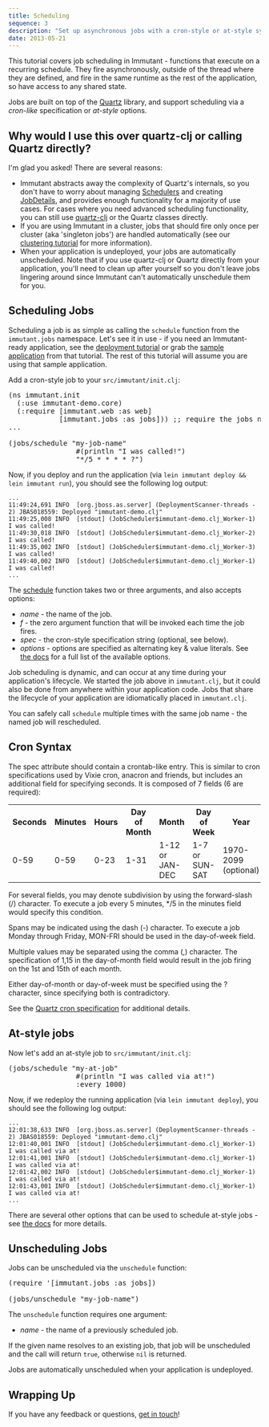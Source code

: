 ```yaml
---
title: Scheduling
sequence: 3
description: "Set up asynchronous jobs with a cron-style or at-style syntax"
date: 2013-05-21
---
```



This tutorial covers job scheduling in Immutant - functions that execute on a recurring 
schedule. They fire asynchronously, outside of the thread where they are 
defined, and fire in the same runtime as the rest of the application, so 
have access to any shared state.

Jobs are built on top of the [Quartz] library, and support scheduling via a 
*cron-like* specification or *at-style* options. 

## Why would I use this over quartz-clj or calling Quartz directly?

I'm glad you asked! There are several reasons:

* Immutant abstracts away the complexity of Quartz's internals, so you don't
  have to worry about managing [Schedulers] and creating [JobDetails], and
  provides enough functionality for a majority of use cases. For 
  cases where you need advanced scheduling functionality, you can still use
  [quartz-clj] or the Quartz classes directly.
* If you are using Immutant in a cluster, jobs that should fire only once per
  cluster (aka 'singleton jobs') are handled automatically (see our 
  [clustering tutorial] for more information).
* When your application is undeployed, your jobs are automatically unscheduled.
  Note that if you use quartz-clj or Quartz directly from your application,
  you'll need  to clean up after yourself so you don't leave jobs lingering around 
  since Immutant can't automatically unschedule them for you.

## Scheduling Jobs

Scheduling a job is as simple as calling the `schedule` function from the
`immutant.jobs` namespace. Let's see it in use - if you need
an Immutant-ready application, see the [deployment tutorial] or grab the
[sample application] from that tutorial. The rest of this tutorial will 
assume you are using that sample application.

Add a cron-style job to your `src/immutant/init.clj`:

<pre class="syntax clojure">(ns immutant.init
  (:use immutant-demo.core)
  (:require [immutant.web :as web]
            [immutant.jobs :as jobs])) ;; require the jobs ns
...

(jobs/schedule "my-job-name"  
                #(println "I was called!")
                "*/5 * * * * ?")</pre>

Now, if you deploy and run the application (via `lein immutant deploy && lein immutant run`),
you should see the following log output:

    ...
    11:49:24,691 INFO  [org.jboss.as.server] (DeploymentScanner-threads - 2) JBAS018559: Deployed "immutant-demo.clj"
    11:49:25,008 INFO  [stdout] (JobScheduler$immutant-demo.clj_Worker-1) I was called!
    11:49:30,018 INFO  [stdout] (JobScheduler$immutant-demo.clj_Worker-2) I was called!
    11:49:35,002 INFO  [stdout] (JobScheduler$immutant-demo.clj_Worker-3) I was called!
    11:49:40,002 INFO  [stdout] (JobScheduler$immutant-demo.clj_Worker-1) I was called!
    ...
    
The [schedule](#{api_doc_for_version('LATEST','jobs','schedule')})
function takes two or three arguments, and also accepts options:

* *name* - the name of the job.
* *f* - the zero argument function that will be invoked each time the job fires.
* *spec* - the cron-style specification string (optional, see below).
* *options* - options are specified as alternating key & value literals. See [the docs]
  for a full list of the available options.

Job scheduling is dynamic, and can occur at any time during your application's lifecycle. 
We started the job above in `immutant.clj`, but it could also be done from anywhere within 
your application code. Jobs that share the lifecycle of your application are idiomatically 
placed in `immutant.clj`.

You can safely call `schedule` multiple times with the same job name - the named job will 
rescheduled.

## Cron Syntax

The spec attribute should contain a crontab-like entry. This is similar to cron specifications
used by Vixie cron, anacron and friends, but includes an additional field for specifying seconds.
It is composed of 7 fields (6 are required):

<table class="fancy">
    <tr><th>Seconds</th><th>Minutes</th><th>Hours</th><th>Day of Month</th><th>Month</th><th>Day of Week</th><th>Year</th></tr>
    <tr><td>0-59</td><td>0-59</td><td>0-23</td><td>1-31</td><td>1-12 or JAN-DEC</td><td>1-7 or SUN-SAT</td><td>1970-2099 (optional)</td></tr>
</table>

For several fields, you may denote subdivision by using the forward-slash (/) character. To execute a job 
every 5 minutes, */5 in the minutes field would specify this condition.

Spans may be indicated using the dash (-) character. To execute a job Monday through Friday, MON-FRI 
should be used in the day-of-week field.

Multiple values may be separated using the comma (,) character. The specification of 1,15 in the 
day-of-month field would result in the job firing on the 1st and 15th of each month.

Either day-of-month or day-of-week must be specified using the ? character, since specifying
both is contradictory.

See the [Quartz cron specification] for additional details.

## At-style jobs

Now let's add an at-style job to `src/immutant/init.clj`:

<pre class="syntax clojure">(jobs/schedule "my-at-job"  
                #(println "I was called via at!")
                :every 1000)</pre>

Now, if we redeploy the running application (via `lein immutant deploy`), 
you should see the following log output:

    ...
    12:01:38,633 INFO  [org.jboss.as.server] (DeploymentScanner-threads - 2) JBAS018559: Deployed "immutant-demo.clj"
    12:01:40,001 INFO  [stdout] (JobScheduler$immutant-demo.clj_Worker-1) I was called via at!
    12:01:41,001 INFO  [stdout] (JobScheduler$immutant-demo.clj_Worker-1) I was called via at!
    12:01:42,002 INFO  [stdout] (JobScheduler$immutant-demo.clj_Worker-1) I was called via at!
    12:01:43,001 INFO  [stdout] (JobScheduler$immutant-demo.clj_Worker-1) I was called via at!
    ...
  
There are several other options that can be used to schedule at-style
jobs - see [the docs] for more details.

## Unscheduling Jobs
  
Jobs can be unscheduled via the `unschedule` function:

<pre class="syntax clojure">(require '[immutant.jobs :as jobs])
    
(jobs/unschedule "my-job-name")</pre>

The `unschedule` function requires one argument:

* *name* - the name of a previously scheduled job.

If the given name resolves to an existing job, that job will be unscheduled and the call will
return `true`, otherwise `nil` is returned.

Jobs are automatically unscheduled when your application is undeployed.

## Wrapping Up

If you have any feedback or questions, [get in touch]! 

[the docs]: #{doc_chapter_for_version('LATEST','jobs')}
[Quartz]: http://quartz-scheduler.org/
[quartz-clj]: https://github.com/mdpendergrass/quartz-clj
[Schedulers]: http://quartz-scheduler.org/api/1.8.5/org/quartz/Scheduler.html
[JobDetails]: http://quartz-scheduler.org/api/1.8.5/org/quartz/JobDetail.html
[CronTrigger]: http://quartz-scheduler.org/api/1.8.5/org/quartz/CronTrigger.html
[SimpleTrigger]: http://quartz-scheduler.org/api/1.8.5/org/quartz/SimpleTrigger.html
[clustering tutorial]: ../clustering/
[deployment tutorial]: ../deploying/
[sample application]: https://github.com/immutant/immutant-basic-web-demo
[Quartz cron specification]: http://www.quartz-scheduler.org/documentation/quartz-1.x/tutorials/TutorialLesson06
[get in touch]: /community







